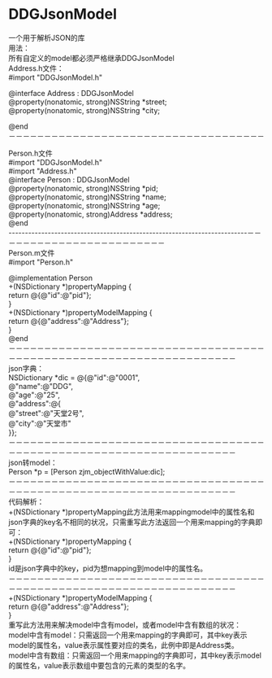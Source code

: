 # DDGJsonModel
一个用于解析JSON的库</br>
用法：</br>
所有自定义的model都必须严格继承DDGJsonModel</br>
Address.h文件：</br>
#import "DDGJsonModel.h"</br>

@interface Address : DDGJsonModel</br>
@property(nonatomic, strong)NSString *street;</br>
@property(nonatomic, strong)NSString *city;</br>

@end</br>
－－－－－－－－－－－－－－－－－－－－－－－－－－－－－－－－－－－－</br>

Person.h文件</br>
#import "DDGJsonModel.h"</br>
#import "Address.h"</br>
@interface Person : DDGJsonModel</br>
@property(nonatomic, strong)NSString *pid;</br>
@property(nonatomic, strong)NSString *name;</br>
@property(nonatomic, strong)NSString *age;</br>
@property(nonatomic, strong)Address *address;</br>
@end</br>
-------------------------------------------------------------------------－－－－－－－－－－－－－－－－－－－－－－－－</br>
Person.m文件</br>
#import "Person.h"</br>

@implementation Person</br>
+(NSDictionary *)propertyMapping {</br>
return @{@"id":@"pid"};</br>
}</br>
+(NSDictionary *)propertyModelMapping {</br>
return @{@"address":@"Address"};</br>
}</br>
@end</br>
－－－－－－－－－－－－－－－－－－－－－－－－－－－－－－－－－－－－－－－－－－－－－－－－－－－－－－－－－－－－－－－－－－－－</br>
json字典：</br>
NSDictionary *dic = @{@"id":@"0001",</br>
@"name":@"DDG",</br>
@"age":@"25",</br>
@"address":@{</br>
@"street":@"天堂2号",</br>
@"city":@"天堂市"</br>
}};</br>
－－－－－－－－－－－－－－－－－－－－－－－－－－－－－－－－－－－－－－－－－－－－－－－－－－－－－－－－－－－－－－－－－－－－</br>
json转model：</br>
Person *p = [Person zjm_objectWithValue:dic];</br>
－－－－－－－－－－－－－－－－－－－－－－－－－－－－－－－－－－－－－－－－－－－－－－－－－－－－－－－－－－－－－－－－－－－－</br>
代码解析：</br>
+(NSDictionary *)propertyMapping此方法用来mappingmodel中的属性名和json字典的key名不相同的状况，只需重写此方法返回一个用来mapping的字典即可：</br>
+(NSDictionary *)propertyMapping {</br>
return @{@"id":@"pid"};</br>
}</br>
id是json字典中的key，pid为想mapping到model中的属性名。</br>
－－－－－－－－－－－－－－－－－－－－－－－－－－－－－－－－－－－－－－－－－－－－－－－－－－－－－－－－－－－－－－－－－－－－</br>
+(NSDictionary *)propertyModelMapping {</br>
return @{@"address":@"Address"};</br>
}</br>
重写此方法用来解决model中含有model，或者model中含有数组的状况：</br>
model中含有model：只需返回一个用来mapping的字典即可，其中key表示model的属性名，value表示属性要对应的类名，此例中即是Address类。</br>
model中含有数组：只需返回一个用来mapping的字典即可，其中key表示model的属性名，value表示数组中要包含的元素的类型的名字。</br>

